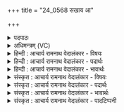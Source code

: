 +++
title = "24_0568 सखाय आ"

+++
<details><summary>पदपाठः</summary>

स꣡खा꣢꣯यः। स। खा꣣यः। आ꣢। नि। सी꣣दत। पुनाना꣡य꣢। प्र। गा꣣यत। शि꣡शुम्। न। य꣣ज्ञैः꣢। प꣡रि꣢꣯। भू꣣षत। श्रिये꣢। ५६८।
</details>

<details><summary>अधिमन्त्रम् (VC)</summary>

- पवमानः सोमः
- पर्वतनारदौ काण्वौ
- उष्णिक्
- ऋषभः
- पावमानं काण्डम्
</details>

<details><summary>हिन्दी : आचार्य रामनाथ वेदालंकार - विषयः</summary>

उपासनायज्ञ में मित्रों को निमन्त्रित किया जा रहा है।
</details>

<details><summary>हिन्दी : आचार्य रामनाथ वेदालंकार - पदार्थः</summary>

पदार्थान्वय -  हे (सखायः) मित्रो ! तुम (आ निषीदत) आकर उपासनायज्ञ में बैठो। (पुनानाय) हृदय को पवित्र करनेवाले परमात्मारूप सोम के लिए (प्र गायत) भक्ति-भरे वेदमन्त्रों को गाओ। उस परमात्मारूप सोम को (श्रिये) शोभा के लिए (यज्ञैः) उपासनायज्ञों से (शिशुं न) शिशु के समान (परिभूषत) चारों ओर से अलङ्कृत करो अर्थात् जैसे शोभा के लिए शिशु को अलङ्कार-वस्त्र आदियों से अलङ्कृत करते हैं, वैसे ही शोभापूर्वक अपने आत्मा में प्रतिष्ठापित करने के लिए परमात्मा को उपासना-यज्ञों से अलङ्कृत करो ॥३॥ इस मन्त्र में उपमालङ्कार है। निषीदत, प्रगायत, परिभूषत इन अनेक क्रियाओं का एक कारक से योग होने से कारण दीपकालङ्कार भी है ॥३॥
</details>

<details><summary>हिन्दी : आचार्य रामनाथ वेदालंकार - भावार्थः</summary>

भावार्थ -  उपासना-योग द्वारा रसागार परमात्मा को साक्षात् करके सबको आनन्दरस का उपभोग करना चाहिए ॥३॥
</details>

<details><summary>संस्कृत : आचार्य रामनाथ वेदालंकार - विषयः</summary>

अथोपासनायज्ञे सखीन् निमन्त्रयते।
</details>

<details><summary>संस्कृत : आचार्य रामनाथ वेदालंकार - पदार्थः</summary>

पदार्थान्वय -  हे (सखायः) सुहृदः ! यूयम् (आ निषीदत) समेत्य उपासनायज्ञे उपविशत, (पुनानाय) हृदयस्य पवित्रतां कुर्वाणाय परमात्मसोमाय (प्र गायत) भक्तिभावभरितान् वेदमन्त्रान् गायत। किञ्च तं परमात्मसोमम् (श्रिये) शोभायै (यज्ञैः) उपासनायज्ञैः (शिशुं न) शिशुमिव (परिभूषत) परितः अलङ्कुरुत। यथा शोभासम्पादनाय शिशुम् आभरणवस्त्रादिभिरलङ्कुर्वन्ति तथा शोभापूर्वकं स्वात्मनि प्रतिष्ठापनाय परमात्मानम् उपासनायज्ञैरलङ्कुरुतेति भावः ॥३॥ अत्रोपमालङ्कारः। ‘निषीदत, प्रगायत, परिभूषत’ इत्यनेकक्रियाणामेककारकयोगाच्च दीपकालङ्कारोऽपि ॥३॥
</details>

<details><summary>संस्कृत : आचार्य रामनाथ वेदालंकार - भावार्थः</summary>

भावार्थ -  उपासनायोगेन रसागारं परमात्मानं साक्षात्कृत्य सर्वैरानन्दरस उपभोक्तव्यः ॥३॥
</details>

<details><summary>संस्कृत : आचार्य रामनाथ वेदालंकार - पादटिप्पनी</summary>

टिप्पनी -   १. ऋ० ९।१०४।१, साम० ११५७।
</details>